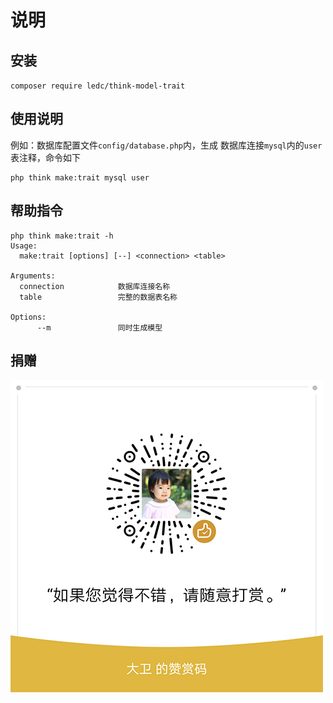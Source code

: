 # 说明


## 安装

`composer require ledc/think-model-trait`

## 使用说明

例如：数据库配置文件`config/database.php`内，生成 数据库连接`mysql`内的`user`表注释，命令如下

```shell
php think make:trait mysql user
```

## 帮助指令
```shell
php think make:trait -h
Usage:
  make:trait [options] [--] <connection> <table>

Arguments:
  connection            数据库连接名称
  table                 完整的数据表名称

Options:
      --m               同时生成模型
```

## 捐赠

![reward](reward.png)